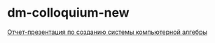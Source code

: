 # dm-colloquium-new
[Отчет-презентация по созданию системы компьютерной алгебры](https://docs.google.com/presentation/d/16CLnLE6_TzzsqIuKB_FcgkKtF3RciUbiFE5XB_Aaobo/edit?usp=sharing)
